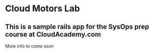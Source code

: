 Cloud Motors Lab
===========
This is a sample rails app for the SysOps prep course at CloudAcademy.com
----------

More info to come soon

